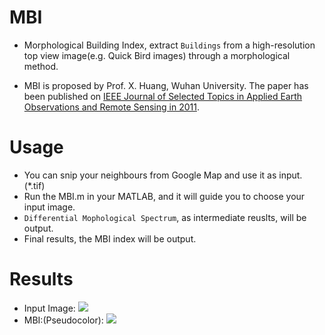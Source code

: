 # MBI
* Morphological Building Index, extract `Buildings` from a high-resolution top view image(e.g. Quick Bird images) through a morphological method. 

* MBI is proposed by Prof. X. Huang, Wuhan University. The paper has been published on [IEEE Journal of Selected Topics in Applied Earth Observations and Remote Sensing in 2011](https://ieeexplore.ieee.org/document/6056582). 

# Usage
* You can snip your neighbours from Google Map and use it as input. (*.tif)
* Run the MBI.m in your MATLAB, and it will guide you to choose your input image.
* `Differential Mophological Spectrum`, as intermediate reuslts, will be output.
* Final results, the MBI index will be output.

# Results
* Input Image:
![](https://github.com/YW-Ma/MBI/blob/master/images/origin.jpg)
* MBI:(Pseudocolor):
![](https://github.com/YW-Ma/MBI/blob/master/images/MBIE_COLORMAP.jpg)
